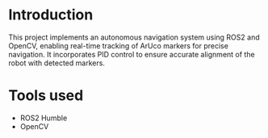 # Introduction
This project implements an autonomous navigation system using ROS2 and OpenCV, enabling real-time tracking of ArUco markers for precise navigation. It incorporates PID control to ensure accurate alignment of the robot with detected markers.
# Tools used
 - ROS2 Humble
 - OpenCV
 
